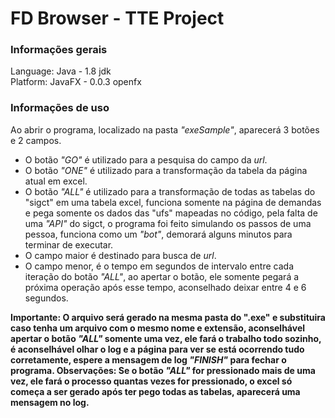 # FD Browser - TTE Project

### Informações gerais

Language: Java - 1.8 jdk </br>
Platform: JavaFX - 0.0.3 openfx

### Informações de uso

Ao abrir o programa, localizado na pasta *"exeSample"*, aparecerá 3 botões e 2 campos.
- O botão *"GO"* é utilizado para a pesquisa do campo da *url*.
-  O botão *"ONE"* é utilizado para a transformação da tabela da página atual em excel.
-  O botão *"ALL"* é utilizado para a transformação de todas as tabelas do "sigct" em uma tabela excel, funciona somente na página de demandas e pega somente os dados das "ufs" mapeadas no código, pela falta de uma *"API"* do sigct, o programa foi feito simulando os passos de uma pessoa, funciona como um *"bot"*, demorará alguns minutos para terminar de executar.
- O campo maior é destinado para busca de *url*.
- O campo menor, é o tempo em segundos de intervalo entre cada iteração do botão *"ALL"*, ao apertar o botão, ele somente pegará a próxima operação após esse tempo, aconselhado deixar entre 4 e 6 segundos.


**Importante: O  arquivo será gerado na mesma pasta do ".exe" e substituira caso tenha um arquivo com o mesmo nome e extensão, aconselhável apertar o botão *"ALL"* somente uma vez, ele fará o trabalho todo sozinho, é aconselhável olhar o log e a página para ver se está ocorrendo tudo corretamente, espere a mensagem de log *"FINISH"* para fechar o programa.
Observações: Se o botão *"ALL"* for pressionado mais de uma vez, ele fará o processo quantas vezes for pressionado, o excel só começa a ser gerado após ter pego todas as tabelas, aparecerá uma mensagem no log.**

